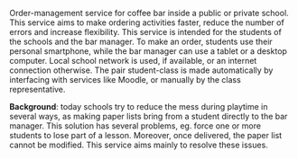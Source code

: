 Order-management service for coffee bar inside a public or private school. This service aims to make ordering activities faster, reduce the number of errors and increase flexibility. This service is intended for the students of the schools and the bar manager. To make an order, students use their personal smartphone, while the bar manager can use a tablet or a desktop computer. Local school network is used, if available, or an internet connection otherwise. The pair student-class is made automatically by interfacing with services like Moodle, or manually by the class representative.

**Background**: today schools try to reduce the mess during playtime in several ways, as making paper lists bring from a student directly to the bar manager. This solution has several problems, eg. force one or more students to lose part of a lesson. Moreover, once delivered, the paper list cannot be modified. This service aims mainly to resolve these issues.
